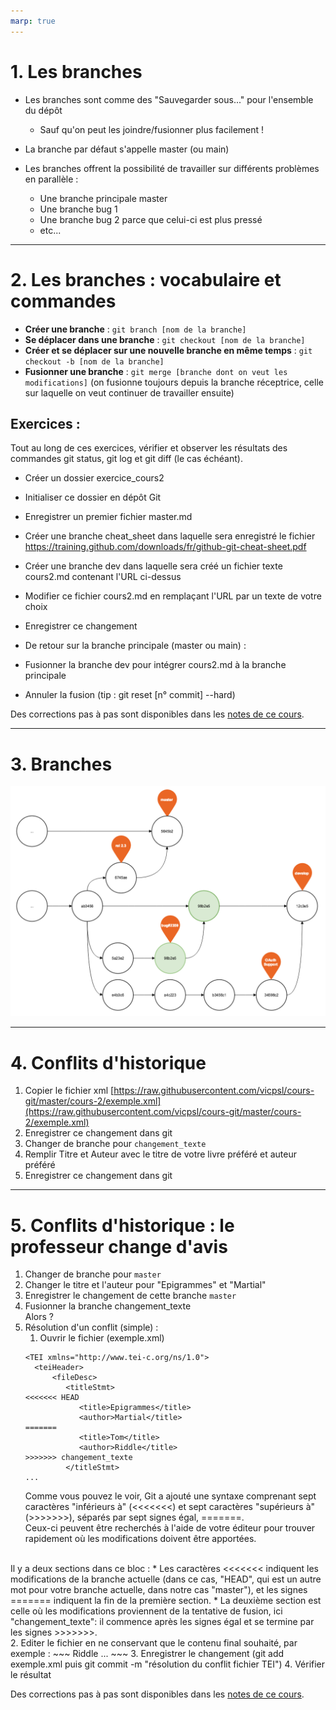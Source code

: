 ```yaml
---
marp: true
---
```



# 1. Les branches

- Les branches sont comme des "Sauvegarder sous..." pour l'ensemble du dépôt
    - Sauf qu'on peut les joindre/fusionner plus facilement !
- La branche par défaut s'appelle master (ou main)

- Les branches offrent la possibilité de travailler sur différents problèmes en parallèle :
    - Une branche principale master
    - Une branche bug 1
    - Une branche bug 2 parce que celui-ci est plus pressé
    - etc...

---

# 2. Les branches : vocabulaire et commandes

- **Créer une branche** : `git branch [nom de la branche]`
- **Se déplacer dans une branche** : `git checkout [nom de la branche]`
- **Créer et se déplacer sur une nouvelle branche en même temps** : `git checkout -b [nom de la branche]`
- **Fusionner une branche** : `git merge [branche dont on veut les modifications]` (on fusionne toujours depuis la branche réceptrice, celle sur laquelle on veut continuer de travailler ensuite)

## Exercices :
Tout au long de ces exercices, vérifier et observer les résultats des commandes git status, git log et git diff (le cas échéant).
- Créer un dossier exercice_cours2
- Initialiser ce dossier en dépôt Git
- Enregistrer un premier fichier master.md
- Créer une branche cheat_sheet dans laquelle sera enregistré le fichier https://training.github.com/downloads/fr/github-git-cheat-sheet.pdf


- Créer une branche dev dans laquelle sera créé un fichier texte cours2.md contenant l'URL ci-dessus
- Modifier ce fichier cours2.md en remplaçant l'URL par un texte de votre choix
- Enregistrer ce changement


- De retour sur la branche principale (master ou main) :
- Fusionner la branche dev pour intégrer cours2.md à la branche principale
- Annuler la fusion (tip : git reset [n° commit] --hard)

Des corrections pas à pas sont disponibles dans les [notes de ce cours](https://github.com/vicpsl/cours-git/blob/master/cours-2/notes.md).

---

# 3. Branches

![](images/branches.png)

---

# 4. Conflits d'historique

1. Copier le fichier xml [https://raw.githubusercontent.com/vicpsl/cours-git/master/cours-2/exemple.xml](https://raw.githubusercontent.com/vicpsl/cours-git/master/cours-2/exemple.xml)
2. Enregistrer ce changement dans git
3. Changer de branche pour `changement_texte`
4. Remplir Titre et Auteur avec le titre de votre livre préféré et auteur préféré 
5. Enregistrer ce changement dans git

---

# 5. Conflits d'historique : le professeur change d'avis 

1. Changer de branche pour `master`
2. Changer le titre et l'auteur pour "Epigrammes" et "Martial"
3. Enregistrer le changement de cette branche `master`
4. Fusionner la branche changement_texte  
Alors ?
5. Résolution d'un conflit (simple) :
   1. Ouvrir le fichier (exemple.xml)
    ~~~
    <TEI xmlns="http://www.tei-c.org/ns/1.0">
      <teiHeader>
          <fileDesc>
             <titleStmt>
    <<<<<<< HEAD
                <title>Epigrammes</title>
                <author>Martial</title>
    =======
                <title>Tom</title>
                <author>Riddle</title>
    >>>>>>> changement_texte
             </titleStmt>
   ...
    ~~~
   Comme vous pouvez le voir, Git a ajouté une syntaxe comprenant sept caractères "inférieurs à" (<<<<<<<) et sept caractères "supérieurs à" (>>>>>>>), séparés par sept signes égal, =======.  
Ceux-ci peuvent être recherchés à l'aide de votre éditeur pour trouver rapidement où les modifications doivent être apportées.  
<br/>
Il y a deux sections dans ce bloc :  
* Les caractères <<<<<<< indiquent les modifications de la branche actuelle (dans ce cas, "HEAD", qui est un autre mot pour votre branche actuelle, dans notre cas "master"), et les signes ======= indiquent la fin de la première section.  
* La deuxième section est celle où les modifications proviennent de la tentative de fusion, ici "changement_texte": il commence après les signes égal et se termine par les signes >>>>>>>.  
<br/>
   2. Editer le fichier en ne conservant que le contenu final souhaité, par exemple :
    ~~~
    <TEI xmlns="http://www.tei-c.org/ns/1.0">
      <teiHeader>
          <fileDesc>
             <titleStmt>
                <title>Tom</title>
                <author>Riddle</title>
             </titleStmt>
   ...
    ~~~
   3. Enregistrer le changement (git add exemple.xml puis git commit -m "résolution du conflit fichier TEI")
   4. Vérifier le résultat

Des corrections pas à pas sont disponibles dans les [notes de ce cours](https://github.com/vicpsl/cours-git/blob/master/cours-2/notes.md).